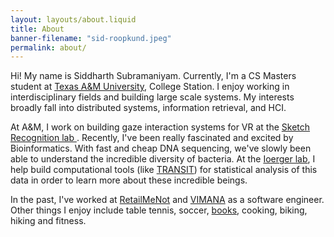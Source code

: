 ```yaml
---
layout: layouts/about.liquid
title: About
banner-filename: "sid-roopkund.jpeg"
permalink: about/
---
```


Hi! My name is Siddharth Subramaniyam. Currently, I'm a CS Masters student at <a href="https://engineering.tamu.edu/cse/index.html">Texas A&M University</a>, College Station. I enjoy working in interdisciplinary fields and building large scale systems. My interests broadly fall into distributed systems, information retrieval, and HCI.

At A&M, I work on building gaze interaction systems for VR at the <a href="http://faculty.cse.tamu.edu/hammond/people.php">Sketch Recognition lab </a>.
Recently, I've been really fascinated and excited by Bioinformatics. With fast and cheap DNA sequencing, we've slowly been able to understand the incredible diversity of bacteria. At the <a href="http://faculty.cs.tamu.edu/ioerger/">Ioerger lab</a>, I help build computational tools (like <a href="https://github.com/mad-lab/transit">TRANSIT</a>) for statistical analysis of this data in order to learn more about these incredible beings.

In the past, I've worked at <a href="https://retailmenot.com/">RetailMeNot</a> and <a href="https://govimana.com/">VIMANA</a> as a software engineer.
Other things I enjoy include table tennis, soccer, [books](https://www.goodreads.com/user/show/42079095-siddharth-subramaniyam), cooking, biking, hiking and fitness.

